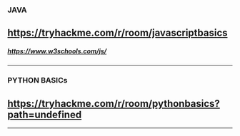 ### JAVA
## https://tryhackme.com/r/room/javascriptbasics

##### https://www.w3schools.com/js/

---
### PYTHON BASICs
## https://tryhackme.com/r/room/pythonbasics?path=undefined

---


